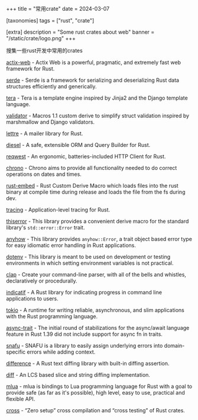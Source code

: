 +++
title = "常用crate"
date = 2024-03-07

[taxonomies]
tags = ["rust", "crate"]

[extra]
description = "Some rust crates about web"
banner = "/static/crate/logo.png"
+++

搜集一些rust开发中常用的crates

<!-- more -->

[actix-web](https://crates.io/crates/actix-web) - Actix Web is a powerful, pragmatic, and extremely fast web framework for Rust.

[serde](https://crates.io/crates/serde) - Serde is a framework for serializing and deserializing Rust data structures efficiently and generically.

[tera](https://crates.io/crates/tera) - Tera is a template engine inspired by Jinja2 and the Django template language.

[validator](https://crates.io/crates/validator) - Macros 1.1 custom derive to simplify struct validation inspired by marshmallow and Django validators.

[lettre](https://crates.io/crates/lettre) - A mailer library for Rust.

[diesel](https://crates.io/crates/diesel) - A safe, extensible ORM and Query Builder for Rust.

[reqwest](https://crates.io/crates/reqwest) - An ergonomic, batteries-included HTTP Client for Rust.

[chrono](https://crates.io/crates/chrono) - Chrono aims to provide all functionality needed to do correct operations on dates and times.

[rust-embed](https://crates.io/crates/rust-embed) - Rust Custom Derive Macro which loads files into the rust binary at compile time during release and loads the file from the fs during dev.

[tracing](https://crates.io/crates/tracing) - Application-level tracing for Rust.

[thiserror](https://crates.io/crates/thiserror) - This library provides a convenient derive macro for the standard library's `std::error::Error` trait.

[anyhow](https://crates.io/crates/anyhow) - This library provides `anyhow::Error`, a trait object based error type for easy idiomatic error handling in Rust applications.

[dotenv](https://crates.io/crates/dotenv) - This library is meant to be used on development or testing environments in which setting environment variables is not practical.

[clap](https://crates.io/crates/clap) - Create your command-line parser, with all of the bells and whistles, declaratively or procedurally.

[indicatif](https://crates.io/crates/indicatif) - A Rust library for indicating progress in command line applications to users.

[tokio](https://crates.io/crates/tokio) - A runtime for writing reliable, asynchronous, and slim applications with the Rust programming language.

[async-trait](https://crates.io/crates/async-trait) - The initial round of stabilizations for the async/await language feature in Rust 1.39 did not include support for async fn in traits.

[snafu](https://crates.io/crates/snafu) - SNAFU is a library to easily assign underlying errors into domain-specific errors while adding context.

[difference](https://crates.io/crates/difference) - A Rust text diffing library with built-in diffing assertion.

[diff](https://crates.io/crates/diff) - An LCS based slice and string diffing implementation.

[mlua](https://crates.io/crates/mlua) - mlua is bindings to Lua programming language for Rust with a goal to provide safe (as far as it's possible), high level, easy to use, practical and flexible API.

[cross](https://crates.io/crates/cross) - “Zero setup” cross compilation and “cross testing” of Rust crates.
